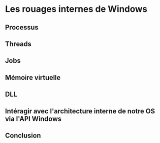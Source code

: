 # Les rouages internes de Windows

## Processus



## Threads

## Jobs

## Mémoire virtuelle

## DLL

## Intéragir avec l'architecture interne de notre OS via l'API Windows

## Conclusion